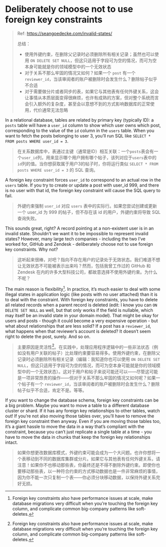 # Deliberately choose not to use foreign key constraints

> Ref: <https://seangoedecke.com/invalid-states/>
>
> 总结：
>
> * 使用外键约束，在删除父记录时必须删除所有相关记录；虽然也可以使用 `ON DELETE SET NULL`，但这只适用于字段可为空的情况，而可为空本身可能就是你的领域模型中的一个无效状态
> * 对于关系不那么牢固的情况又如何？如果一个 `post` 有一个 `reviewer_id`，当该审阅者的账户被删除时会发生什么？删除帖子似乎不合适
> * 对于需要做分片或者同步的表，如果它与其他表有任何外键关系，这会让事情从本质层面变得很麻烦，也许有成熟的方案，但对整个系统而言会引入额外的复杂度，甚至会以意想不到的方式影响数据库的正常使用，代价通常无法忽略

In a relational database, tables are related by primary key (typically ID): a `posts` table will have a `user_id` column to show which user owns which post, corresponding to the value of the `id` column in the `users` table. When you want to fetch the posts belonging to user 3, you’ll run SQL like `SELECT * FROM posts WHERE user_id = 3`.

> 在关系数据库中，表通过主键（通常是ID）相互关联：一个`posts`表会有一个`user_id`列，用来显示哪个用户拥有哪个帖子，该列对应于`users`表中的`id`列的值。当你想获取属于用户3的帖子时，你将运行类似 `SELECT * FROM posts WHERE user_id = 3` 的 SQL 查询。

A foreign key constraint forces `user_id` to correspond to an actual row in the `users` table. If you try to create or update a post with user_id 999, and there is no user with that id, the foreign key constraint will cause the SQL query to fail.

> 外键约束强制 `user_id` 对应 `users` 表中的实际行。如果您尝试创建或更新一个 user_id 为 999 的帖子，但不存在该 id 的用户，外键约束将导致 SQL 查询失败。

This sounds great, right? A record pointing at a non-existent user is in an invalid state. Shouldn’t we want it to be impossible to represent invalid states? However, many large tech companies - including the two I’ve worked for, GitHub and Zendesk - deliberately choose not to use foreign key constraints. Why not?

> 这听起来很棒，对吧？指向不存在用户的记录处于无效状态。我们难道不想让无效状态不可能被表示出来吗？然而，包括我曾工作过的 GitHub 和 Zendesk 在内的许多大型科技公司，都故意选择不使用外键约束。为什么不呢？

The main reason is flexibility[^2]. In practice, it’s much easier to deal with some illegal states in application logic (like posts with no user attached) than it is to deal with the constraint. With foreign key constraints, you have to delete all related records when a parent record is deleted (edit: I know you can `ON DELETE SET NULL` as well, but that only works if the field is nullable, which may itself be an invalid state in your domain model). That might be okay for users and posts - though it could become a very expensive operation - but what about relationships that are less solid? If a post has a `reviewer_id`, what happens when that reviewer’s account is deleted? It doesn’t seem right to delete the post, surely. And so on.

> 主要原因是灵活性[^2]。在实践中，处理应用程序逻辑中的一些非法状态（例如没有用户关联的帖子）比处理约束要容易得多。使用外键约束，在删除父记录时必须删除所有相关记录（编辑：我知道你也可以使用 `ON DELETE SET NULL`，但这只适用于字段可为空的情况，而可为空本身可能就是你的领域模型中的一个无效状态）。这对于用户和帖子来说可能还可以——尽管这可能是一项非常昂贵的操作——但对于关系不那么牢固的情况又如何呢？如果一个帖子有一个 `reviewer_id`，当该审阅者的账户被删除时会发生什么？删除帖子似乎不合适，肯定不是。等等。

If you want to change the database schema, foreign key constraints can be a big problem. Maybe you want to move a table to a different database cluster or shard. If it has any foreign key relationships to other tables, watch out! If you’re not also moving those tables over, you’ll have to remove the foreign key constraint then anyway. Even if you are moving those tables too, it’s a giant hassle to move the data in a way that’s compliant with the constraint, because you can’t just replicate a single table at a time - you have to move the data in chunks that keep the foreign key relationships intact.

> 如果你想更改数据库模式，外键约束可能会成为一个大问题。也许你想将一个表移动到不同的数据库集群或分片。如果它与其他表有任何外键关系，请注意！如果你不也移动那些表，你最终还是不得不删除外键约束。即使你也要移动那些表，以一种符合约束的方式移动数据也是一件非常麻烦的事情，因为你不能一次只复制一个表——你必须分块移动数据，以保持外键关系完好无损。

[^2]: Foreign key constraints also have performance issues at scale, make database migrations very difficult when you’re touching the foreign key column, and complicate common big-company patterns like soft-deletes.